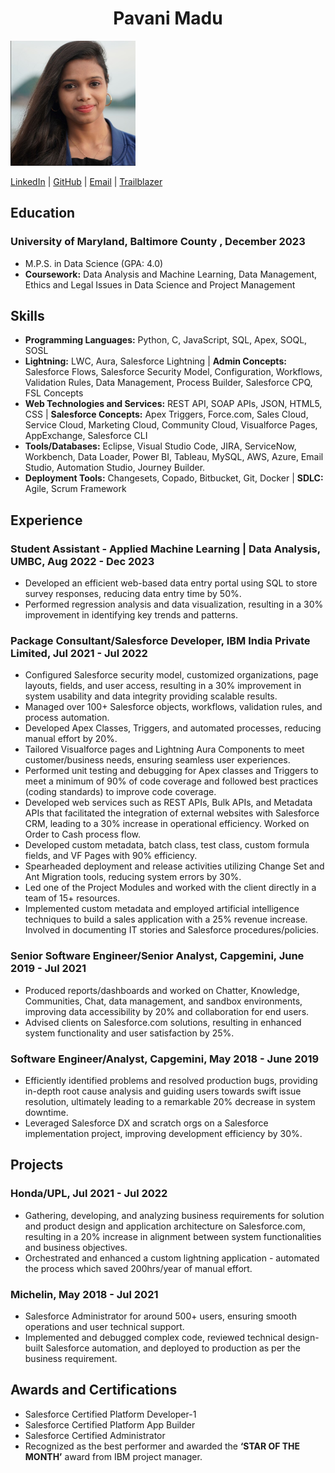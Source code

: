 <h1 align="center">Pavani Madu</h1>
<img src="https://github.com/Madu-Pavani/UMBC-DATA606-FALL2023-TUESDAY/blob/main/Madu%20Pavani.jpg" alt="Profile" width="200" height="200">





[LinkedIn](https://www.linkedin.com/in/pavani-madu9/) | [GitHub](https://github.com/Madu-Pavani) | [Email](madupavani19@gmail.com) | [Trailblazer](https://trailblazer.me/id/pavanimadu9)

## Education
### University of Maryland, Baltimore County , December 2023
- M.P.S. in Data Science (GPA: 4.0)
- **Coursework:** Data Analysis and Machine Learning, Data Management, Ethics and Legal Issues in Data Science and Project Management

## Skills
- **Programming Languages:** Python, C, JavaScript, SQL, Apex, SOQL, SOSL
- **Lightning:** LWC, Aura, Salesforce Lightning | **Admin Concepts:** Salesforce Flows, Salesforce Security Model, Configuration, Workflows, Validation Rules, Data Management, Process Builder, Salesforce CPQ, FSL Concepts
- **Web Technologies and Services:** REST API, SOAP APIs, JSON, HTML5, CSS | **Salesforce Concepts:** Apex Triggers, Force.com, Sales Cloud, Service Cloud, Marketing Cloud, Community Cloud, Visualforce Pages, AppExchange, Salesforce CLI
- **Tools/Databases:** Eclipse, Visual Studio Code, JIRA, ServiceNow, Workbench, Data Loader, Power BI, Tableau, MySQL, AWS, Azure, Email Studio, Automation Studio, Journey Builder.
- **Deployment Tools:** Changesets, Copado, Bitbucket, Git, Docker | **SDLC:** Agile, Scrum Framework 


## Experience
### Student Assistant - Applied Machine Learning | Data Analysis, UMBC, Aug 2022 - Dec 2023
- Developed an efficient web-based data entry portal using SQL to store survey responses, reducing data entry time by 50%.
- Performed regression analysis and data visualization, resulting in a 30% improvement in identifying key trends and patterns.

### Package Consultant/Salesforce Developer, IBM India Private Limited, Jul 2021 - Jul 2022
- Configured Salesforce security model, customized organizations, page layouts, fields, and user access, resulting in a 30% improvement in system usability and data integrity providing scalable results. 
- Managed over 100+ Salesforce objects, workflows, validation rules, and process automation.
- Developed Apex Classes, Triggers, and automated processes, reducing manual effort by 20%. 
- Tailored Visualforce pages and Lightning Aura Components to meet customer/business needs, ensuring seamless user experiences.
- Performed unit testing and debugging for Apex classes and Triggers to meet a minimum of 90% of code coverage and followed best practices (coding standards) to improve code coverage. 
- Developed web services such as REST APIs, Bulk APIs, and Metadata APIs that facilitated the integration of external websites with Salesforce CRM, leading to a 30% increase in operational efficiency. Worked on Order to Cash process flow.
- Developed custom metadata, batch class, test class, custom formula fields, and VF Pages with 90% efficiency.
- Spearheaded deployment and release activities utilizing Change Set and Ant Migration tools, reducing system errors by 30%.
- Led one of the Project Modules and worked with the client directly in a team of 15+ resources.
- Implemented custom metadata and employed artificial intelligence techniques to build a sales application with a 25% revenue increase. Involved in documenting IT stories and Salesforce procedures/policies.


### Senior Software Engineer/Senior Analyst, Capgemini, June 2019 - Jul 2021
- Produced reports/dashboards and worked on Chatter, Knowledge, Communities, Chat, data management, and sandbox environments, improving data accessibility by 20% and collaboration for end users.
- Advised clients on Salesforce.com solutions, resulting in enhanced system functionality and user satisfaction by 25%.

### Software Engineer/Analyst, Capgemini, May 2018 - June 2019
- Efficiently identified problems and resolved production bugs, providing in-depth root cause analysis and guiding users towards swift issue resolution, ultimately leading to a remarkable 20% decrease in system downtime.
- Leveraged Salesforce DX and scratch orgs on a Salesforce implementation project, improving development efficiency by 30%.

## Projects
### Honda/UPL, Jul 2021 - Jul 2022
- Gathering, developing, and analyzing business requirements for solution and product design and application architecture on Salesforce.com, resulting in a 20% increase in alignment between system functionalities and business objectives.
- Orchestrated and enhanced a custom lightning application - automated the process which saved 200hrs/year of manual effort.

### Michelin, May 2018 - Jul 2021
- Salesforce Administrator for around 500+ users, ensuring smooth operations and user technical support.
- Implemented and debugged complex code, reviewed technical design-built Salesforce automation, and deployed to production as per the business requirement.


## Awards and Certifications
- Salesforce Certified Platform Developer-1
- Salesforce Certified Platform App Builder
- Salesforce Certified Administrator
- Recognized as the best performer and awarded the **‘STAR OF THE MONTH’** award from IBM project manager.


